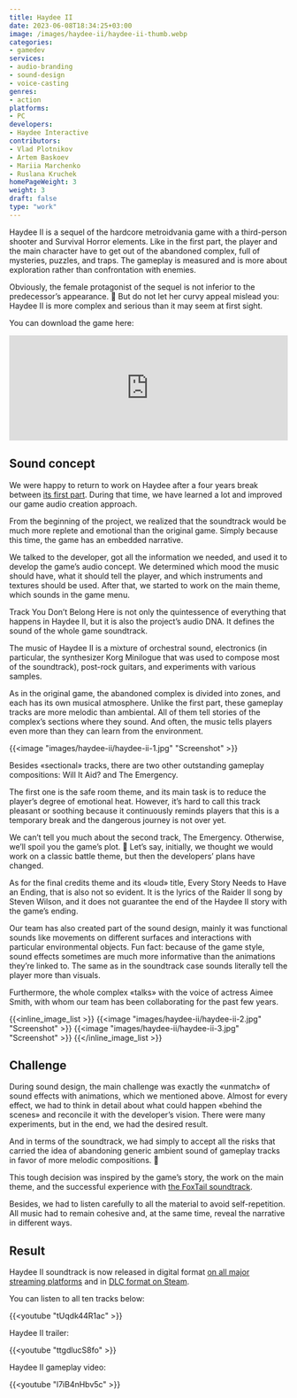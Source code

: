 ```yaml
---
title: Haydee II
date: 2023-06-08T18:34:25+03:00
image: /images/haydee-ii/haydee-ii-thumb.webp
categories: 
- gamedev
services: 
- audio-branding
- sound-design
- voice-casting
genres:
- action
platforms:
- PC
developers:
- Haydee Interactive
contributors:
- Vlad Plotnikov
- Artem Baskoev
- Mariia Marchenko
- Ruslana Kruchek
homePageWeight: 3
weight: 3
draft: false
type: "work"
---
```


Haydee II is a sequel of the hardcore metroidvania game with a third-person shooter and Survival Horror elements. Like in the first part, the player and the main character have to get out of the abandoned complex, full of mysteries, puzzles, and traps. The gameplay is measured and is more about exploration rather than confrontation with enemies.

Obviously, the female protagonist of the sequel is not inferior to the predecessor’s appearance. 🙂 But do not let her curvy appeal mislead you: Haydee II is more complex and serious than it may seem at first sight.

You can download the game here:

<iframe loading="lazy" src="https://store.steampowered.com/widget/1444650/" frameborder="0" width="100%" height="190"></iframe>

## Sound concept

We were happy to return to work on Haydee after a four years break between [its first part](works/haydee). During that time, we have learned a lot and improved our game audio creation approach.

From the beginning of the project, we realized that the soundtrack would be much more replete and emotional than the original game. Simply because this time, the game has an embedded narrative.

We talked to the developer, got all the information we needed, and used it to develop the game’s audio concept. We determined which mood the music should have, what it should tell the player, and which instruments and textures should be used. After that, we started to work on the main theme, which sounds in the game menu.

Track You Don’t Belong Here is not only the quintessence of everything that happens in Haydee II, but it is also the project’s audio DNA. It defines the sound of the whole game soundtrack.

The music of Haydee II is a mixture of orchestral sound, electronics (in particular, the synthesizer Korg Minilogue that was used to compose most of the soundtrack), post-rock guitars, and experiments with various samples.

As in the original game, the abandoned complex is divided into zones, and each has its own musical atmosphere. Unlike the first part, these gameplay tracks are more melodic than ambiental. All of them tell stories of the complex’s sections where they sound. And often, the music tells players even more than they can learn from the environment.

{{<image "images/haydee-ii/haydee-ii-1.jpg" "Screenshot"  >}}

Besides «sectional» tracks, there are two other outstanding gameplay compositions: Will It Aid? and The Emergency.

The first one is the safe room theme, and its main task is to reduce the player’s degree of emotional heat. However, it’s hard to call this track pleasant or soothing because it continuously reminds players that this is a temporary break and the dangerous journey is not over yet.

We can’t tell you much about the second track, The Emergency. Otherwise, we’ll spoil you the game’s plot. 🙂 Let’s say, initially, we thought we would work on a classic battle theme, but then the developers’ plans have changed.

As for the final credits theme and its «loud» title, Every Story Needs to Have an Ending, that is also not so evident. It is the lyrics of the Raider II song by Steven Wilson, and it does not guarantee the end of the Haydee II story with the game’s ending.

Our team has also created part of the sound design, mainly it was functional sounds like movements on different surfaces and interactions with particular environmental objects. Fun fact: because of the game style, sound effects sometimes are much more informative than the animations they’re linked to. The same as in the soundtrack case sounds literally tell the player more than visuals.

Furthermore, the whole complex «talks» with the voice of actress Aimee Smith, with whom our team has been collaborating for the past few years.

{{<inline_image_list >}}
{{<image "images/haydee-ii/haydee-ii-2.jpg" "Screenshot"  >}}
{{<image "images/haydee-ii/haydee-ii-3.jpg" "Screenshot"  >}}
{{</inline_image_list >}}

## Challenge

During sound design, the main challenge was exactly the «unmatch» of sound effects with animations, which we mentioned above. Almost for every effect, we had to think in detail about what could happen «behind the scenes» and reconcile it with the developer’s vision. There were many experiments, but in the end, we had the desired result.

And in terms of the soundtrack, we had simply to accept all the risks that carried the idea of ​​abandoning generic ambient sound of gameplay tracks in favor of more melodic compositions. 🙂

This tough decision was inspired by the game’s story, the work on the main theme, and the successful experience with [the FoxTail soundtrack](works/foxtail).

Besides, we had to listen carefully to all the material to avoid self-repetition. All music had to remain cohesive and, at the same time, reveal the narrative in different ways.

## Result

Haydee II soundtrack is now released in digital format [on all major streaming platforms](https://ampl.ink/wPKLw) and in [DLC format on Steam](https://store.steampowered.com/app/1544610/Haydee_2_Soundtrack/).

You can listen to all ten tracks below:

{{<youtube "tUqdk44R1ac" >}}

Haydee II trailer:

{{<youtube "ttgdlucS8fo" >}}

Haydee II gameplay video:

{{<youtube "l7iB4nHbv5c" >}}